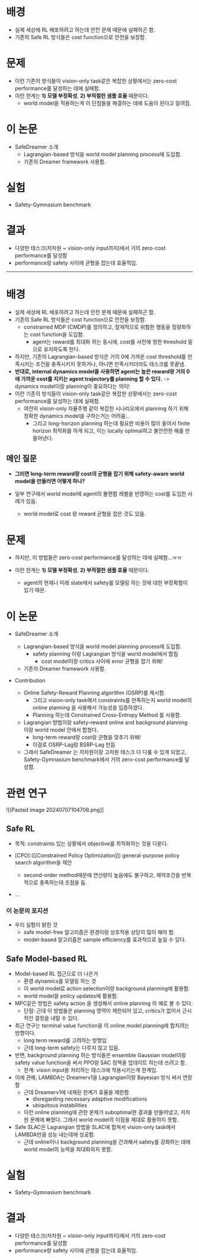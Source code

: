 # 배경
- 실제 세상에 RL 배포하려고 하는데 안전 문제 때문에 실패하곤 함.
- 기존의 Safe RL 방식들은 cost function으로 안전을 보장함.

# 문제
- 이런 기존의 방식들이 vision-only task같은 복잡한 상황에서는 zero-cost performance를 달성하는 데에 실패함.
- 이런 한계는 **1) 모델 부정확성**, **2) 부적절한 샘플 효율** 때문이다.
	- world model을 적용하는게 이 단점들을 해결하는 데에 도움이 된다고 알려짐.

# 이 논문
- SafeDreamer 소개
	- Lagrangian-based 방식을 world model planning process에 도입함.
	- 기존의 Dreamer framework 사용함.

# 실험
- Safety-Gymnasium benchmark

# 결과
- 다양한 태스크(저차원 ~ vision-only input까지)에서 거의 zero-cost performance를 달성함
- performance랑 safety 사이에 균형을 잡는데 효율적임.


---
# 배경
- 실제 세상에 RL 배포하려고 하는데 안전 문제 때문에 실패하곤 함.
- 기존의 Safe RL 방식들은 cost function으로 안전을 보장함.
	- constrained MDP (CMDP)를 정의하고, 잠재적으로 위험한 행동을 정량화하는 cost function을 도입함.
		- agent는 reward를 최대화 하는 동시에, cost를 사전에 정한 threshold 밑으로 유지하도록 한다.
-  하지만, 기존의 Lagrangian-based 방식은 거의 0에 가까운 cost threshold를 만족시키는 조건을 충족시키지 못하거나, 아니면 만족시키더라도 태스크를 못끝냄.
- **반대로, internal dynamics model을 사용하면 agent는 높은 reward랑 거의 0에 가까운 cost를 지키는 agent trajectory를 planning 할 수 있다.** -> dynamics model이랑 planning이 중요하다는 의미!
- 이런 기존의 방식들이 vision-only task같은 복잡한 상황에서는 zero-cost performance를 달성하는 데에 실패함.
	- 여전히 vision-only 자율주행 같이 복잡한 시나리오에서 planning 하기 위해 정확한 dynamics model을 구하는거는 어려움...
		- 그리고 long-horizon planning 하는데 필요한 비용이 많이 들어서 finite horizon 최적화를 하게 되고, 이는 locally optimal하고 불안전한 해를 만들어낸다.

## 메인 질문
- **그러면 long-term reward랑 cost의 균형을 잡기 위해 safety-aware world model을 만들러면 어떻게 하나?**

- 일부 연구에서 world model에 agent의 불편함 레벨을 반영하는 cost를 도입한 사례가 있음.
	- world model로 cost 랑 reward 균형을 잡은 것도 있음.
# 문제
- 하지만, 이 방법들은 zero-cost performance를 달성하는 데에 실패함...ㅠㅠ

	
- 이런 한계는 **1) 모델 부정확성**, **2) 부적절한 샘플 효율** 때문이다.
	- agent의 현재나 미래 state에서 safety를 모델링 하는 것에 대한 부정확함이 있기 때문.

# 이 논문
- SafeDreamer 소개
	- Lagrangian-based 방식을 world model planning process에 도입함.
		- safety planning 이랑 Lagrangian 방식을 world model에서 합침
			- cost model이랑 critics 사이에 error 균형을 잡기 위해!
	- 기존의 Dreamer framework 사용함.

- Contribution
	- Online Safety-Reward Planning algorithm (OSRP)를 제시함.
		- 그리고 vision-only task에서 constraints를 만족하는지 world model의 online planning 을 사용해서 가능성을 입증하였다.
		- Planning 하는데 Constrained Cross-Entropy Method 를 사용함.
	- Lagrangian 방법이랑 safety-reward online and background planning 이랑 world model 안에서 합쳤다.
		- long-term reward랑 cost랑 균형을 맞추기 위해!
		- 이걸로 OSRP-Lag랑 BSRP-Lag 만듬
	- 그래서 SafeDreamer 는 저차원이랑 고차원 태스크 다 다룰 수 있게 되었고, Safety-Gymnasium benchmark에서 거의 zero-cost performance를 달성함.

# 관련 연구

![[Pasted image 20240707104708.png]]

## Safe RL
- 목적: constraints 있는 상황에서 objective를 최적화하는 것을 다룬다.

- [CPO]:([[Constrained Policy Optimization]]) general-purpose policy search algorithm을 제안
	- second-order method때문에 연산량이 높음에도 불구하고, 제약조건을 반복적으로 충족하는데 초점을 둠.
- ...

### 이 논문의 포지션
- 우리 실험이 밝힌 것
	- safe model-free 알고리즘은 환경이랑 상호작용 상당히 많이 해야 함.
	- model-based 알고리즘은 sample efficiency를 효과적으로 높일 수 있다.


## Safe Model-based RL
- Model-based RL 접근으로 더 나은거
	- 환경 dynamics를 모델링 하는 것
	- 이 world model로 action selection이랑 background planning에 활용함.
	- world model을 policy updates에 활용함.
- MPC같은 방법은 safety action 을 생성해서 online planning 의 예로 볼 수 있다.
	- 단점: 근데 이 방법들은 planning 영역이 제한되어 있고, critics가 없어서 근시적인 결정을 내릴 수 있다.
- 최근 연구는 terminal value function을 이 online model planning에 합치려는 방향이다.
	- long term reward를 고려하는 방향임
	- 근데 long-term safety는 다루지 않고 있음.
- 반면, background planning 하는 방식들은 ensemble Gaussian model이랑 safety value function을 써서 PPO랑 SAC 정책을 업데이트 하는데 쓰려고 함.
	- 한계: vision input을 처리하는 태스크에 적용시키는게 한계임.
- 이에 관해, LAMBDA는 Dreamerv1을 Lagrangian이랑 Bayesian 방식 써서 연장함
	- 근데 Dreamerv1에 내재된 한계가 효율을 제한함.
		- disregarding necessary adaptive modifications
		- ubiquitous instabilities
	- 이런 online planning에 관한 문제가 suboptimal한 결과를 만들어냈고, 저차원 문제에 빠졌다. 그래서 world model의 이점을 제대로 활용하지 못함.
- Safe SLAC은 Lagrangian 방법을 SLAC에 합쳐서 vision-only task에서 LAMBDA만큼 성능 내는데에 성공함.
	- 근데 online이나 background planning을 간과해서 safety를 강화하는 데에 world model의 능력을 최대화하지 못함.

# 실험
- Safety-Gymnasium benchmark

# 결과
- 다양한 태스크(저차원 ~ vision-only input까지)에서 거의 zero-cost performance를 달성함
- performance랑 safety 사이에 균형을 잡는데 효율적임.
